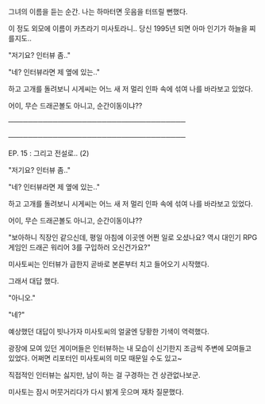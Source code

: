 그녀의 이름을 듣는 순간. 나는 하마터면 웃음을 터뜨릴 뻔했다.

이 정도 외모에 이름이 카츠라기 미사토라니.. 당신 1995년 되면 아마 인기가 하늘을 찌를지도..

"저기요? 인터뷰 좀.."

"네? 인터뷰라면 제 옆에 있는.."

하고 고개를 돌려보니 시게씨는 어느 새 저 멀리 인파 속에 섞여 나를 바라보고 있었다.

어이, 무슨 드래곤볼도 아니고, 순간이동이냐??

────────────────────────────────────

────────────────────────────────────

EP. 15 : 그리고 전설로.. (2)

"저기요? 인터뷰 좀.."

"네? 인터뷰라면 제 옆에 있는.."

하고 고개를 돌려보니 시게씨는 어느 새 저 멀리 인파 속에 섞여 나를 바라보고 있었다.

어이, 무슨 드래곤볼도 아니고, 순간이동이냐?? 

"보아하니 직장인 같으신데, 평일 아침에 이곳엔 어쩐 일로 오셨나요? 역시 대인기 RPG 게임인 드래곤 워리어 3를 구입하러 오신건가요?"

미사토씨는 인터뷰가 급한지 곧바로 본론부터 치고 들어오기 시작했다.

그래서 대답 했다.

"아니오."

"네?"

예상했던 대답이 빗나가자 미사토씨의 얼굴엔 당황한 기색이 역력했다.

광장에 모여 있던 게이머들은 인터뷰하는 내 모습이 신기한지 조금씩 주변에 모여들고 있었다. 어쩌면 리포터인 미사토씨의 미모 때문일 수도 있고~

직접적인 인터뷰는 싫지만, 남이 하는 걸 구경하는 건 상관없나보군.

미사토는 잠시 머뭇거리다가 다시 밝게 웃으며 재차 질문했다.